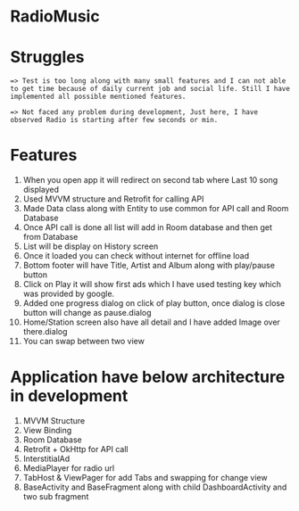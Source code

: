 # RadioMusic
Struggles
================
    => Test is too long along with many small features and I can not able to get time because of daily current job and social life. Still I have implemented all possible mentioned features.

    => Not faced any problem during development, Just here, I have observed Radio is starting after few seconds or min.


Features
=========
1. When you open app it will redirect on second tab where Last 10 song displayed
2. Used MVVM structure and Retrofit for calling API
3. Made Data class along with Entity to use common for API call and Room Database
4. Once API call is done all list will add in Room database and then get from Database
5. List will be display on History screen
6. Once it loaded you can check without internet for offline load
7. Bottom footer will have Title, Artist and Album along with play/pause button
8. Click on Play it will show first ads which I have used testing key which was provided by google.
9. Added one progress dialog on click of play button, once dialog is close button will change as pause.dialog
10. Home/Station screen also have all detail and I have added Image over there.dialog
11. You can swap between two view

Application have below architecture in development
==========================
1. MVVM Structure
2. View Binding
3. Room Database
4. Retrofit + OkHttp for API call
5. InterstitialAd
6. MediaPlayer for radio url
7. TabHost & ViewPager for add Tabs and swapping for change view
8. BaseActivity and BaseFragment along with child DashboardActivity and two sub fragment
